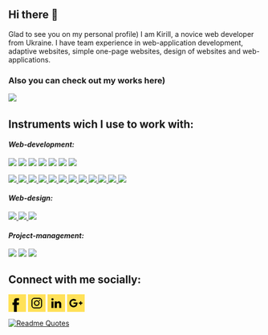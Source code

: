 ## Hi there 👋

Glad to see you on my personal profile) I am Kirill, a novice web developer from Ukraine. I have team experience in web-application development, adaptive websites, simple one-page websites, design of websites and web-applications.

### Also you can check out my works here)
<a href="https://ulyagram77.github.io" target="blank"><img src="https://img.shields.io/badge/PORTFOLIO-ffe158?style=for-the-badge&logo=U&logoColor=000"/></a>


## Instruments wich I use to work with:




<em><h4 align="left" >Web-development:</h4></em>

<img src="https://img.shields.io/badge/HTML-ffe158?style=for-the-badge&logo=html5&logoColor=000"/> <img src="https://img.shields.io/badge/CSS-ffe158?style=for-the-badge&logo=css3&logoColor=000"/> <img src="https://img.shields.io/badge/Sass-ffe158?style=for-the-badge&logo=Sass&logoColor=000"/> <img src="https://img.shields.io/badge/Java Script-ffe158?style=for-the-badge&logo=JavaScript&logoColor=000"/> <img src="https://img.shields.io/badge/React JS-ffe158?style=for-the-badge&logo=React&logoColor=000"/> <img src="https://img.shields.io/badge/Redux-ffe158?style=for-the-badge&logo=Redux&logoColor=000"/> <img src="https://img.shields.io/badge/GIT-ffe158?style=for-the-badge&logo=Git&logoColor=000"/><br>

<a href="https://developer.mozilla.org/en-US/docs/Web/HTML">
  <img src="https://img.shields.io/badge/HTML-ffe158?style=for-the-badge&logo=html5&logoColor=000"/>
</a>

<a href="https://developer.mozilla.org/en-US/docs/Web/CSS">
  <img src="https://img.shields.io/badge/CSS-ffe158?style=for-the-badge&logo=css3&logoColor=000"/>
</a>

<a href="https://sass-lang.com/">
  <img src="https://img.shields.io/badge/Sass-ffe158?style=for-the-badge&logo=Sass&logoColor=000"/>
</a>

<a href="https://developer.mozilla.org/en-US/docs/Web/JavaScript">
  <img src="https://img.shields.io/badge/JavaScript-ffe158?style=for-the-badge&logo=JavaScript&logoColor=000"/>
</a>

<a href="https://reactjs.org/">
  <img src="https://img.shields.io/badge/React%20JS-ffe158?style=for-the-badge&logo=React&logoColor=000"/>
</a>

<a href="https://redux.js.org/">
  <img src="https://img.shields.io/badge/Redux-ffe158?style=for-the-badge&logo=Redux&logoColor=000"/>
</a>

<a href="https://git-scm.com/">
  <img src="https://img.shields.io/badge/GIT-ffe158?style=for-the-badge&logo=Git&logoColor=000"/>
</a>


<a href="https://getbootstrap.com/">
  <img src="https://img.shields.io/badge/Bootstrap-ffe158?style=for-the-badge&logo=Bootstrap&logoColor=000"/>
</a>

<a href="https://jquery.com/">
  <img src="https://img.shields.io/badge/jQuery-ffe158?style=for-the-badge&logo=jQuery&logoColor=000"/>
</a>

<a href="https://nodejs.org/">
  <img src="https://img.shields.io/badge/Node.js-ffe158?style=for-the-badge&logo=Node.js&logoColor=000"/>
</a>

<a href="https://gulpjs.com/">
  <img src="https://img.shields.io/badge/gulp-ffe158?style=for-the-badge&logo=gulp&logoColor=000"/>
</a>

<a href="https://webpack.js.org/">
  <img src="https://img.shields.io/badge/Webpack-ffe158?style=for-the-badge&logo=Webpack&logoColor=000"/>
</a>


<em><h4 align="left">Web-design:</h4></em>

<a href="https://www.figma.com/">
  <img src="https://img.shields.io/badge/Figma-ffe158?style=for-the-badge&logo=Figma&logoColor=000"/>
</a>

<a href="https://www.adobe.com/products/illustrator.html">
  <img src="https://img.shields.io/badge/Adobe%20Illustrator-ffe158?style=for-the-badge&logo=Adobe%20Illustrator&logoColor=000"/>
</a>

<a href="https://www.adobe.com/products/photoshop.html">
  <img src="https://img.shields.io/badge/Adobe%20Photoshop-ffe158?style=for-the-badge&logo=Adobe%20Photoshop&logoColor=000"/>
</a>


<em><h4 align="left">Project-management:</h4></em>

<img src="https://img.shields.io/badge/ClickUp-ffe158?style=for-the-badge&logo=ClickUp&logoColor=000"/> <img src="https://img.shields.io/badge/Jira-ffe158?style=for-the-badge&logo=Jira&logoColor=000"/> <img src="https://img.shields.io/badge/GitHub-ffe158?style=for-the-badge&logo=GitHub&logoColor=000"/>


## Connect with me socially:

<a href="https://www.facebook.com/profile.php?id=100014869834075" target="blank"><img align="center" src="https://github.com/ulyagram77/ulyagram77/blob/master/social-icons/facebook.svg" alt="icon" width="35px"/></a>
<a href="https://www.instagram.com/ulyagram77" target="blank"><img align="center" src="https://github.com/ulyagram77/ulyagram77/blob/master/social-icons/instagram.svg" alt="icon" width="35px"/></a>
<a href="https://www.linkedin.com/in/kirill-ulianov-832a62233?utm_source=share&utm_campaign=share_via&utm_content=profile&utm_medium=ios_app" target="blank"><img align="center" src="https://github.com/ulyagram77/ulyagram77/blob/master/social-icons/linkedin.svg" alt="icon" width="35px"/></a>
<a href="mailto:ulyak.work@gmail.com" target="blank"><img align="center" src="https://github.com/ulyagram77/ulyagram77/blob/master/social-icons/gmail.svg" alt="icon" width="35px"/></a>


[![Readme Quotes](https://quotes-github-readme.vercel.app/api?type=horizontal&theme=dark)](https://github.com/piyushsuthar/github-readme-quotes)





